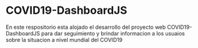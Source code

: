 # COVID19-DashboardJS
 En este respositorio esta alojado el desarrollo del proyecto web COVID19-DashboardJS para dar seguimiento y brindar informacion a los usuaios sobre la situacion a nivel mundial del COVID19
